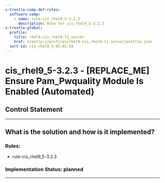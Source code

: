 ```yaml
---
x-trestle-comp-def-rules:
  software-comp:
    - name: rule-cis_rhel9_5-3.2.3
      description: Rule for cis_rhel9_5-3.2.3
x-trestle-global:
  profile:
    title: rhel9-cis_rhel9-l1_server
    href: trestle://profiles/rhel9-cis_rhel9-l1_server/profile.json
  sort-id: cis_rhel9_5-03.02.03
---
```


# cis_rhel9_5-3.2.3 - \[REPLACE_ME\] Ensure Pam_Pwquality Module Is Enabled (Automated)

## Control Statement

______________________________________________________________________

## What is the solution and how is it implemented?

<!-- For implementation status enter one of: implemented, partial, planned, alternative, not-applicable -->

<!-- Note that the list of rules under ### Rules: is read-only and changes will not be captured after assembly to JSON -->

<!-- Add control implementation description here for control: cis_rhel9_5-3.2.3 -->

### Rules:

  - rule-cis_rhel9_5-3.2.3

### Implementation Status: planned

______________________________________________________________________
